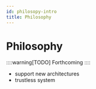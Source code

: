 ```yaml
---
id: philosopy-intro
title: Philosophy
---
```


# Philosophy

::::warning[TODO]
Forthcoming
::::

- support new architectures
- trustless system
